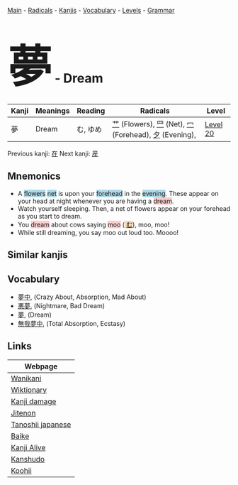 <style> bigfont {font-size: 100px}</style>
[Main](../README.md) -
[Radicals](../radicals.md) -
[Kanjis](../kanjis.md) -
[Vocabulary](../vocabulary.md) -
[Levels](../levels.md) -
[Grammar](../grammar.md)
# <bigfont> 夢</bigfont> - Dream 

| Kanji | Meanings | Reading | Radicals | Level |
| --- | --- | --- | --- | --- |
| 夢 | Dream | む, ゆめ | [艹](../radicals/艹.md) (Flowers), [罒](../radicals/罒.md) (Net), [冖](../radicals/冖.md) (Forehead), [夕](../radicals/夕.md) (Evening),  | [Level 20](../levels/wk_level20.md) |

Previous kanji: [在](在.md) Next kanji: [産](産.md) 

## Mnemonics
 * A <span style="background-color:#ADD8E6"> flowers</span> <span style="background-color:#ADD8E6"> net</span> is upon your <span style="background-color:#ADD8E6"> forehead</span> in the <span style="background-color:#ADD8E6"> evening</span>. These appear on your head at night whenever you are having a <span style="background-color:#ffcccb"> dream</span>.
* Watch yourself sleeping. Then, a net of flowers appear on your forehead as you start to dream.
* You <span style="background-color:#ffcccb"> dream</span> about cows saying <span style="background-color:#ffcccb"> moo</span> (<span style="background-color:#fed8b1"> [む](https://jisho.org/search/む)</span>), moo, moo!
* While still dreaming, you say moo out loud too. Moooo!


## Similar kanjis
 


## Vocabulary
 * [夢中](../vocabulary/夢.md), (Crazy About, Absorption, Mad About)
* [悪夢](../vocabulary/夢.md), (Nightmare, Bad Dream)
* [夢](../vocabulary/夢.md), (Dream)
* [無我夢中](../vocabulary/夢.md), (Total Absorption, Ecstasy)



## Links 

| Webpage |
| --- |
| [Wanikani          ](https://www.wanikani.com/kanji/夢) |
| [Wiktionary        ](https://en.wiktionary.org/wiki/夢) |
| [Kanji damage      ](http://www.kanjidamage.com/kanji/search?utf8=✓&q=夢) |
| [Jitenon           ](https://jitenon.com/kanji/夢) |
| [Tanoshii japanese ](https://www.tanoshiijapanese.com/dictionary/kanji.cfm?k=夢) |
| [Baike             ](https://baike.baidu.com/item/夢) |
| [Kanji Alive       ](https://app.kanjialive.com/夢) |
| [Kanshudo          ](https://www.kanshudo.com/searchmn?q=夢) |
| [Koohii            ](https://kanji.koohii.com/study/kanji/夢) |
